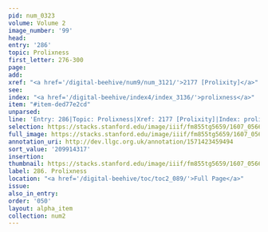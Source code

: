 ```yaml
---
pid: num_0323
volume: Volume 2
image_number: '99'
head:
entry: '286'
topic: Prolixness
first_letter: 276-300
page:
add:
xref: "<a href='/digital-beehive/num9/num_3121/'>2177 [Prolixity]</a>"
see:
index: "<a href='/digital-beehive/index4/index_3136/'>prolixness</a>"
item: "#item-ded77e2cd"
unparsed:
line: 'Entry: 286|Topic: Prolixness|Xref: 2177 [Prolixity]|Index: prolixness|#item-ded77e2cd'
selection: https://stacks.stanford.edu/image/iiif/fm855tg5659/1607_0566/328,4317,3000,723/full/0/default.jpg
full_image: https://stacks.stanford.edu/image/iiif/fm855tg5659/1607_0566/full/full/0/default.jpg
annotation_uri: http://dev.llgc.org.uk/annotation/1571423459494
sort_value: '209914317'
insertion:
thumbnail: https://stacks.stanford.edu/image/iiif/fm855tg5659/1607_0566/328,4317,600,180/250,/0/default.jpg
label: 286. Prolixness
location: "<a href='/digital-beehive/toc/toc2_089/'>Full Page</a>"
issue:
also_in_entry:
order: '050'
layout: alpha_item
collection: num2
---
```

